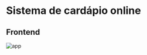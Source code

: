 # Sistema de cardápio online

## Frontend
![app](https://user-images.githubusercontent.com/64432030/178794998-db287885-f9b4-4e3a-929d-3ea7ad87754a.jpg)


